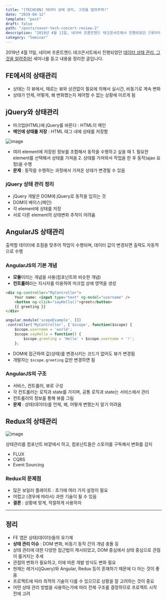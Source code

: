 ```yaml
---
title: "[TECHCON] 데이터 상태 관리, 그것을 알려주마!"
date: "2019-04-12"
template: "post"
draft: false
path: "/posts/naver-tech-concert-review-2"
description: "2019년 4월 11일, 네이버 프론트엔드 테크콘서트에서 진행되었던 [데이터 상태 관리, 그것을 알려주마!] 세미나를 듣고 내용을 정리한 글입니다."
category: "Seminar"
---
```


2019년 4월 11일, 네이버 프론트엔드 테크콘서트에서 진행되었던 [데이터 상태 관리, 그것을 알려주마!](https://www.slideshare.net/NaverEngineering/naver-tech-concertfe2019-140432157) 세미나를 듣고 내용을 정리한 글입니다.

## FE에서의 상태관리

-   상태는 각 뷰에서, 때로는 뷰와 상관없이 필요에 의해서 실시간, 비동기로 계속 변화
-   상태가 언제, 어떻게, 왜 변화했는지 제어할 수 없는 상황에 이르게 됨

## jQuery와 상태관리

-   마크업(HTML)에 jQuery를 바른다 : HTML이 메인
-   **메인에 상태를 저장** : HTML 태그 내에 상태를 저장함

![image](https://user-images.githubusercontent.com/42922453/55947890-53a3d980-5c8a-11e9-9334-4ce0f29201f6.png)

-   여러 element에 저장된 정보를 조합해서 동작을 수행하고 싶을 때 1. 필요한 element를 선택해서 상태를 가져옴 2. 상태를 가져와서 작업을 한 후 동작(ajax 요청)을 수행
-   **문제** : 동작을 수행하는 과정에서 가져온 상태가 변경될 수 있음

### jQuery 상태 관리 정리

-   jQuery 개발은 DOM에 jQuery로 동작을 입히는 것
-   DOM이 베이스(메인)
-   각 element에 상태를 저장
-   서로 다른 element의 상태변화 추적이 어려움

## AngularJS 상태관리

출력할 데이터에 초점을 맞추어 작업이 수행되며, 데이터 값이 변경되면 출력도 자동적으로 수행

### AngularJS의 기본 개념

-   **모듈**이라는 개념을 사용(컴포넌트와 비슷한 개념)
-   **컨트롤러**라는 지시자를 이용하여 마크업 상에 영역을 생성

```html
<div ng-controller="MyController">
    Your name: <input type="text" ng-model="username" />
    <button ng-click="sayHello()">greet</button>
    {{ greeting }}
</div>
```

```js
angular.module('scopeExample', [])
.controller('MyController', ['$scope', function($scope) {
    $scope.username = 'world';
    $scope.sayHello = function() {
		$scope.greeting = 'Hello' + $scope.username + '!';
    };
```

-   DOM에 접근하여 값(상태)를 변경시키는 코드가 없어도 뷰가 변경됨
-   개발자는 `$scope.greeting` 값만 변경하면 됨

### AngularJS의 구조

-   서비스, 컨트롤러, 뷰로 구성
-   각 컨트롤러는 로직과 state를 가지며, 공통 로직과 state는 서비스에서 관리
-   컨트롤러의 정보를 통해 뷰를 그림
-   **문제** : 상태(데이터)를 언제, 왜, 어떻게 변했는지 알기 어려움

## Redux의 상태관리

![image](https://user-images.githubusercontent.com/42922453/55971839-376d6000-5cbd-11e9-8406-ad2ad9219087.png)

상태관리를 컴포넌트 바깥에서 하고, 컴포넌트들은 스토어를 구독해서 변화를 감지

-   FLUX
-   CQRS
-   Event Sourcing

### Redux의 문제점

-   많은 보일러 플레이트 : 초기에 여러 가지 설정이 필요
-   어렵고 (경우에 따라서) 과한 기술이 될 수 있음
-   **결론** : 상황에 맞게, 적절하게 사용하자

---

## 정리

-   FE 앱은 상태(데이터)들의 유기체
-   **상태 관리 이슈** : DOM 변화, 비동기 동작 간의 개념 충돌 등
-   상태 관리에 대한 다양한 접근법이 제시되었고, DOM 중심에서 상태 중심으로 관점이 옮겨지는 추세
-   관점의 변화가 필요하고, 이에 따른 개발 방식도 변화 필요
-   현재는 레거시(jQuery)와 Angular, Redux 등이 혼재하기 때문에 다 아는 것이 좋음
-   프로젝트에 따라 최적의 기술이 다를 수 있으므로 상황을 잘 고려하는 것이 중요
-   어떤 상태 관리 방법을 사용하는가에 따라 전체 구조를 결정하므로 프로젝트 시작 전에 고려

